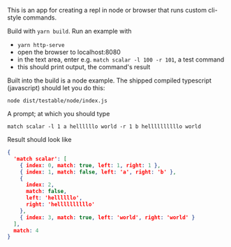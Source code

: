 
This is an app for creating a repl in node or browser that runs custom cli-style commands.

Build with `yarn build`.
Run an example with 
- `yarn http-serve`
- open the browser to localhost:8080
- in the text area, enter e.g. `match scalar -l 100 -r 101`, a test command
- this should print output, the command's result

Built into the build is a node example. The shipped compiled typescript (javascript) should let you do this:

`node dist/testable/node/index.js`

A prompt; at which you should type

`match scalar -l 1 a hellllllo world -r 1 b hellllllllllo world`

Result should look like 

```json
{
  'match scalar': [
    { index: 0, match: true, left: 1, right: 1 },
    { index: 1, match: false, left: 'a', right: 'b' },
    {
      index: 2,
      match: false,
      left: 'hellllllo',
      right: 'hellllllllllo'
    },
    { index: 3, match: true, left: 'world', right: 'world' }
  ],
  match: 4
}
```

